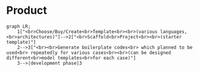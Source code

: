 # Product


<div class='center-content'>

```mermaid {scale: 1.4}
graph LR;
    1["<br>Choose/Buy/Create<br>Template<br><br>(various languages,<br>architectures)"]-->2["<br>Scaffold<br>Project<br><br>(starter template)"]
    2-->3["<br><br>Generate boilerplate codes<br> which planned to be used<br> repeatedly for various cases<br><br>(can be designed different<br>model templates<br>for each case)"]
    3-->|development phase|3
    
```

</div>
